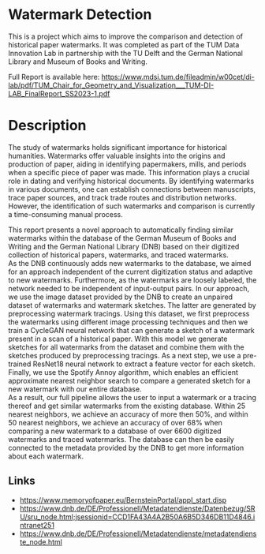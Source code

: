 # Watermark Detection
This is a project which aims to improve the comparison and detection of historical paper watermarks.
It was completed as part of the TUM Data Innovation Lab in partnership with the TU Delft and the German National Library and Museum of Books and Writing.

Full Report is available here: https://www.mdsi.tum.de/fileadmin/w00cet/di-lab/pdf/TUM_Chair_for_Geometry_and_Visualization___TUM-DI-LAB_FinalReport_SS2023-1.pdf
# Description
The study of watermarks holds significant importance for historical humanities. Watermarks offer valuable insights into the origins and production of paper, aiding in identifying papermakers, mills, and periods when a specific piece of paper was made. This information plays a crucial role in dating and verifying historical documents. By identifying watermarks in various documents, one can establish connections between manuscripts, trace paper sources, and track trade routes and distribution networks. However, the identification of such watermarks and comparison is currently a time-consuming manual process. 
 
This report presents a novel approach to automatically finding similar watermarks within the database of the German Museum of Books and Writing and the German National Library (DNB) based on their digitized collection of historical papers, watermarks, and traced watermarks.  
As the DNB continuously adds new watermarks to the database, we aimed for an approach independent of the current digitization status and adaptive to new watermarks. Furthermore, as the watermarks are loosely labeled, the network needed to be independent of input-output pairs.
In our approach, we use the image dataset provided by the DNB to create an unpaired dataset of watermarks and watermark sketches. The latter are generated by preprocessing watermark tracings. Using this dataset, we first preprocess the watermarks using different image processing techniques and then we train a CycleGAN neural network that can generate a sketch of a watermark present in a scan of a historical paper. With this model we generate sketches for all watermarks from the dataset and combine them with the sketches produced by preprocessing tracings. As a next step, we use a pre-trained ResNet18 neural network to extract a feature vector for each sketch. Finally, we use the Spotify Annoy algorithm, which enables an efficient approximate nearest neighbor search to compare a  generated  sketch for a new watermark with our entire database.  
As a result, our full pipeline allows the user to input a watermark or a tracing thereof and get similar watermarks from the existing database. Within 25 nearest neighbors, we achieve an accuracy of more then 50%, and within 50 nearest neighbors, we achieve an accuracy of over 68% when comparing a new watermark to a database of over 6600 digitized watermarks and traced watermarks. The database can then be easily connected to the metadata provided by the DNB to get more information about each watermark. 

## Links
 - https://www.memoryofpaper.eu/BernsteinPortal/appl_start.disp
 - https://www.dnb.de/DE/Professionell/Metadatendienste/Datenbezug/SRU/sru_node.html;jsessionid=CCD1FA43A4A2B50A6B5D346DB11D4846.intranet251
 - https://www.dnb.de/DE/Professionell/Metadatendienste/metadatendienste_node.html
